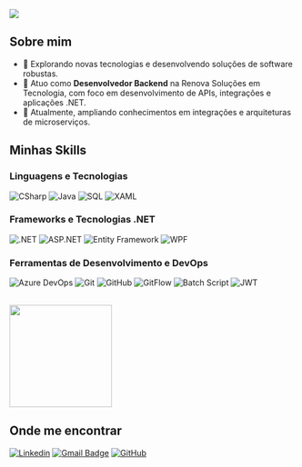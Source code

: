![](https://komarev.com/ghpvc/?username=batiistta&color=006bed)

## Sobre mim

- 🤔 Explorando novas tecnologias e desenvolvendo soluções de software robustas.
- 💼 Atuo como **Desenvolvedor Backend** na Renova Soluções em Tecnologia, com foco em desenvolvimento de APIs, integrações e aplicações .NET.
- 🌱 Atualmente, ampliando conhecimentos em integrações e arquiteturas de microserviços.

## Minhas Skills

### **Linguagens e Tecnologias**
![CSharp](https://img.shields.io/badge/-C%23-239120?style=flat&logo=csharp&logoColor=white)
![Java](https://img.shields.io/badge/-Java-007396?style=flat&logo=java&logoColor=white)
![SQL](https://img.shields.io/badge/-SQL-4479A1?style=flat&logo=postgresql&logoColor=white)
![XAML](https://img.shields.io/badge/-XAML-5C2D91?style=flat&logo=xaml&logoColor=white)

### **Frameworks e Tecnologias .NET**
![.NET](https://img.shields.io/badge/-.NET-512BD4?style=flat&logo=.net&logoColor=white)
![ASP.NET](https://img.shields.io/badge/ASP.NET-512BD4?style=flat&logo=aspnet&logoColor=white)
![Entity Framework](https://img.shields.io/badge/Entity_Framework-563D7C?style=flat&logo=entity-framework&logoColor=white)
![WPF](https://img.shields.io/badge/WPF-0078D6?style=flat&logo=windows&logoColor=white)

### **Ferramentas de Desenvolvimento e DevOps**
![Azure DevOps](https://img.shields.io/badge/Azure_DevOps-0078D6?style=flat&logo=azure-devops&logoColor=white)
![Git](https://img.shields.io/badge/-Git-333333?style=flat&logo=git)
![GitHub](https://img.shields.io/badge/-GitHub-333333?style=flat&logo=github)
![GitFlow](https://img.shields.io/badge/GitFlow-FF9900?style=flat)
![Batch Script](https://img.shields.io/badge/Batch_Script-4F4F4F?style=flat)
![JWT](https://img.shields.io/badge/JWT-000000?style=flat&logo=JSON%20web%20tokens&logoColor=white)

<br/>

<a href="https://github.com/batiistta" title="Perfil do Gabriel">
  <img height="180em" src="https://github-readme-stats.vercel.app/api?username=batiistta&theme=dracula&show_icons=true" />
</a>

## Onde me encontrar

[![Linkedin](https://img.shields.io/badge/-GabrielBatista-blue?style=flat-square&logo=Linkedin&logoColor=white&link=https://www.linkedin.com/in/gabrielbattistaa/)](https://www.linkedin.com/in/gabrielbattistaa/)
[![Gmail Badge](https://img.shields.io/badge/-gbbatisouza@gmail.com-006bed?style=flat-square&logo=Gmail&logoColor=white&link=mailto:gbbatisouza@gmail.com)](mailto:gbbatisouza@gmail.com)
[![GitHub](https://img.shields.io/github/followers/batiistta?label=follow&style=social)](https://github.com/batiistta)
